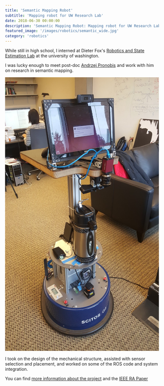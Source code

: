 ```yaml
---
title: 'Semantic Mapping Robot'
subtitle: 'Mapping robot for UW Research Lab'
date: 2018-06-30 00:00:00
description: 'Semantic Mapping Robot: Mapping robot for UW Research Lab'
featured_image: '/images/robotics/semantic_wide.jpg'
category: 'robotics'
---
```


While still in high school, I interned at Dieter Fox's [Robotics and State Estimation Lab](http://rse-lab.cs.washington.edu/) at the university of washington.

I was lucky enough to meet post-doc [Andrzej Pronobis](https://www.pronobis.pro/) and work with him on research in semantic mapping.

![](/images/robotics/semantic_wide.jpg)

I took on the design of the mechanical structure, assisted with sensor selection and placement, and worked on some of the ROS code and system integration.

You can find [more information about the project](https://www.pronobis.pro/projects/semantic_mapping/) and the [IEEE RA Paper](https://www.pronobis.pro/publications/pronobis2012icra.pdf)
